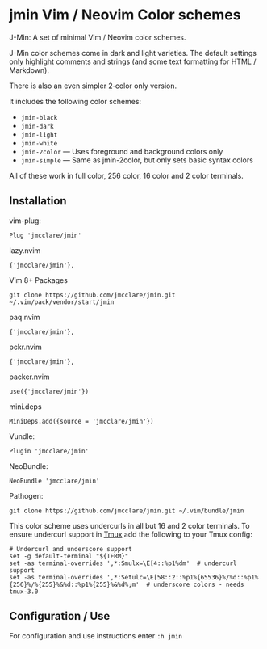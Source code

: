 # jmin Vim / Neovim Color schemes #

J-Min: A set of minimal Vim / Neovim color schemes.

J-Min color schemes come in dark and light varieties. The default settings only
highlight comments and strings (and some text formatting for HTML / Markdown).

There is also an even simpler 2‐color only version.

It includes the following color schemes:

* `jmin-black`
* `jmin-dark`
* `jmin-light`
* `jmin-white`
* `jmin-2color` — Uses foreground and background colors only
* `jmin-simple` — Same as jmin-2color, but only sets basic syntax colors

All of these work in full color, 256 color, 16 color and 2 color terminals.


## Installation ##

vim-plug:

    Plug 'jmcclare/jmin'

lazy.nvim

    {'jmcclare/jmin'},

Vim 8+ Packages

    git clone https://github.com/jmcclare/jmin.git ~/.vim/pack/vendor/start/jmin

paq.nvim

    {'jmcclare/jmin'},

pckr.nvim

    {'jmcclare/jmin'},

packer.nvim

    use({'jmcclare/jmin'})

mini.deps

    MiniDeps.add({source = 'jmcclare/jmin'})

Vundle:

    Plugin 'jmcclare/jmin'

NeoBundle:

    NeoBundle 'jmcclare/jmin'

Pathogen:

    git clone https://github.com/jmcclare/jmin.git ~/.vim/bundle/jmin

This color scheme uses undercurls in all but 16 and 2 color terminals. To
ensure undercurl support in [Tmux](https://github.com/tmux/tmux) add the
following to your Tmux config:

```tmux
# Undercurl and underscore support
set -g default-terminal "${TERM}"
set -as terminal-overrides ',*:Smulx=\E[4::%p1%dm'  # undercurl support
set -as terminal-overrides ',*:Setulc=\E[58::2::%p1%{65536}%/%d::%p1%{256}%/%{255}%&%d::%p1%{255}%&%d%;m'  # underscore colors - needs tmux-3.0
```


## Configuration / Use ##

For configuration and use instructions enter `:h jmin`
